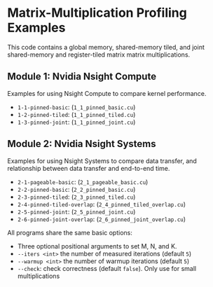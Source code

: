 # Matrix-Multiplication Profiling Examples

This code contains a global memory, shared-memory tiled, and joint shared-memory and register-tiled matrix matrix multiplications.


## Module 1: Nvidia Nsight Compute

Examples for using Nsight Compute to compare kernel performance.

* `1-1-pinned-basic`: (`1_1_pinned_basic.cu`)
* `1-2-pinned-tiled`: (`1_1_pinned_tiled.cu`)
* `1-3-pinned-joint`: (`1_1_pinned_joint.cu`)

## Module 2: Nvidia Nsight Systems

Examples for using Nsight Systems to compare data transfer, and relationship between data transfer and end-to-end time.

* `2-1-pageable-basic`: (`2_1_pageable_basic.cu`)
* `2-2-pinned-basic`: (`2_2_pinned_basic.cu`)
* `2-3-pinned-tiled`: (`2_3_pinned_tiled.cu`)
* `2-4-pinned-tiled-overlap`: (`2_4_pinned_tiled_overlap.cu`)
* `2-5-pinned-joint`: (`2_5_pinned_joint.cu`)
* `2-6-pinned-joint-overlap`: (`2_6_pinned_joint_overlap.cu`)

All programs share the same basic options:

* Three optional positional arguments to set M, N, and K.
* `--iters <int>` the number of measured iterations (default `5`)
* `--warmup <int>` the number of warmup iterations (default `5`)
* `--check`: check correctness (default `false`). Only use for small multiplications
